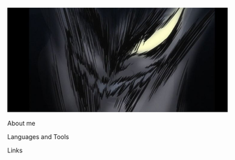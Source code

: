 ![Header](https://github.com/arinngit/arinngit/blob/main/assets/Berserk.jpg)

About me

Languages and Tools

Links

